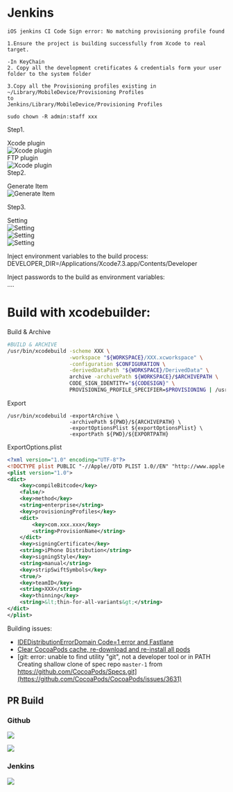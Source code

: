 # Jenkins

```
iOS jenkins CI Code Sign error: No matching provisioning profile found

1.Ensure the project is building successfully from Xcode to real target.

-In KeyChain
2. Copy all the development cretificates & credentials form your user folder to the system folder

3.Copy all the Provisioning profiles existing in
~/Library/MobileDevice/Provisioning Profiles
to
Jenkins/Library/MobileDevice/Provisioning Profiles

sudo chown -R admin:staff xxx
```

Step1.

Xcode plugin  
![Xcode plugin](assets/jenkins/Screen_Shot_2015-12-20_at_18.45.09.png)  
FTP plugin  
![Xcode plugin](assets/jenkins/Screen_Shot_2015-12-20_at_21.44.49.png)  
Step2.

Generate Item  
![Generate Item](assets/jenkins/Screen_Shot_2015-12-20_at_18.42.25.png)

Step3.

Setting  
![Setting](assets/jenkins/Screen_Shot_2015-12-20_at_18.46.22.png)  
![Setting](assets/jenkins/Screen_Shot_2015-12-20_at_18.38.41.png)  
![Setting](assets/jenkins/Screen_Shot_2015-12-20_at_18.47.23.png)

Inject environment variables to the build process:  
  DEVELOPER\_DIR=/Applications/Xcode7.3.app/Contents/Developer

Inject passwords to the build as environment variables:  
  ....

# Build with xcodebuilder:

Build & Archive

```bash
#BUILD & ARCHIVE
/usr/bin/xcodebuild -scheme XXX \
                    -workspace "${WORKSPACE}/XXX.xcworkspace" \
                    -configuration $CONFIGURATION \
                    -derivedDataPath "${WORKSPACE}/DerivedData" \
                    archive -archivePath ${WORKSPACE}/$ARCHIVEPATH \
                    CODE_SIGN_IDENTITY="${CODESIGN}" \
                    PROVISIONING_PROFILE_SPECIFIER=$PROVISIONING | /usr/local/bin/xcpretty -sc
```

Export

```batch
/usr/bin/xcodebuild -exportArchive \
                    -archivePath ${PWD}/${ARCHIVEPATH} \
                    -exportOptionsPlist ${exportOptionsPlist} \
                    -exportPath ${PWD}/${EXPORTPATH}
```

ExportOptions.plist

```xml
<?xml version="1.0" encoding="UTF-8"?>
<!DOCTYPE plist PUBLIC "-//Apple//DTD PLIST 1.0//EN" "http://www.apple.com/DTDs/PropertyList-1.0.dtd">
<plist version="1.0">
<dict>
	<key>compileBitcode</key>
	<false/>
	<key>method</key>
	<string>enterprise</string>
	<key>provisioningProfiles</key>
	<dict>
		<key>com.xxx.xxx</key>
		<string>ProvisionName</string>
	</dict>
	<key>signingCertificate</key>
	<string>iPhone Distribution</string>
	<key>signingStyle</key>
	<string>manual</string>
	<key>stripSwiftSymbols</key>
	<true/>
	<key>teamID</key>
	<string>XXX</string>
	<key>thinning</key>
	<string>&lt;thin-for-all-variants&gt;</string>
</dict>
</plist>

```

Building issues:

* [IDEDistributionErrorDomain Code=1 error and Fastlane](http://ajmccall.com/idedistributionerrordomain-code-1-error-and-fastlane/)
* [Clear CocoaPods cache, re-download and re-install all pods](https://gist.github.com/mbinna/4202236)
* [git: error: unable to find utility "git", not a developer tool or in PATH Creating shallow clone of spec repo `master-1` from https://github.com/CocoaPods/Specs.git](https://github.com/CocoaPods/CocoaPods/issues/3631)

## PR Build

### Github

![](/assets/github_1.png)

![](/assets/github_2.png)

### Jenkins

![](/assets/jenkins_1.png)


